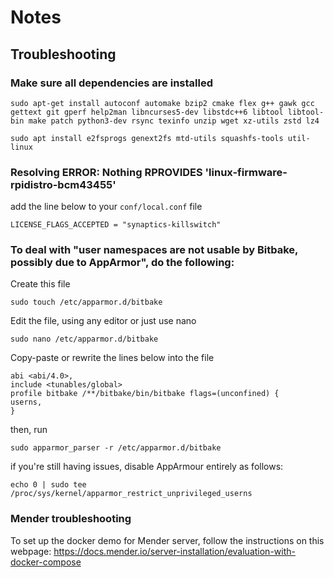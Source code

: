 # Notes

## Troubleshooting 

### Make sure all dependencies are installed

```
sudo apt-get install autoconf automake bzip2 cmake flex g++ gawk gcc gettext git gperf help2man libncurses5-dev libstdc++6 libtool libtool-bin make patch python3-dev rsync texinfo unzip wget xz-utils zstd lz4
```

```
sudo apt install e2fsprogs genext2fs mtd-utils squashfs-tools util-linux
```

### Resolving ERROR: Nothing RPROVIDES 'linux-firmware-rpidistro-bcm43455'

add the line below to your `conf/local.conf` file

```
LICENSE_FLAGS_ACCEPTED = "synaptics-killswitch"
```

### To deal with "user namespaces are not usable by Bitbake, possibly due to AppArmor", do the following:

Create this file
```
sudo touch /etc/apparmor.d/bitbake
```

Edit the file, using any editor or just use nano
```
sudo nano /etc/apparmor.d/bitbake
```

Copy-paste or rewrite the lines below into the file

```
abi <abi/4.0>,
include <tunables/global>
profile bitbake /**/bitbake/bin/bitbake flags=(unconfined) {
userns,
}
```
then, run
```
sudo apparmor_parser -r /etc/apparmor.d/bitbake
```

if you're still having issues, disable AppArmour entirely as follows:

```
echo 0 | sudo tee /proc/sys/kernel/apparmor_restrict_unprivileged_userns
```

### Mender troubleshooting

To set up the docker demo for Mender server, follow the instructions on this webpage: https://docs.mender.io/server-installation/evaluation-with-docker-compose
